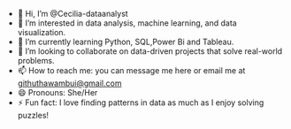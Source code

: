 - 👋 Hi, I’m @Cecilia-dataanalyst
- 👀 I’m interested in data analysis, machine learning, and data visualization.
- 🌱 I’m currently learning Python, SQL,Power Bi and Tableau.
- 💞️ I’m looking to collaborate on data-driven projects that solve real-world problems.
- 📫 How to reach me: you can message me here or email me at githuthawambui@gmail.com
- 😄 Pronouns: She/Her
- ⚡ Fun fact: I love finding patterns in data as much as I enjoy solving puzzles!

<!---
Cecilia-dataanalyst/Cecilia-dataanalyst is a ✨ special ✨ repository because its `README.md` (this file) appears on your GitHub profile.
You can click the Preview link to take a look at your changes.
--->
